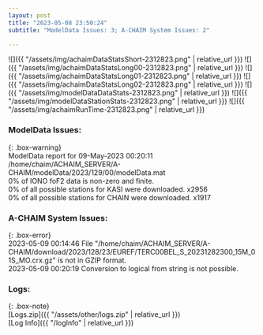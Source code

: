 ```yaml
---
layout: post
title: "2023-05-08 23:50:24"
subtitle: "ModelData Issues: 3; A-CHAIM System Issues: 2"

---
```


![]({{ "/assets/img/achaimDataStatsShort-2312823.png" | relative_url }})
![]({{ "/assets/img/achaimDataStatsLong00-2312823.png" | relative_url }})
![]({{ "/assets/img/achaimDataStatsLong01-2312823.png" | relative_url }})
![]({{ "/assets/img/achaimDataStatsLong02-2312823.png" | relative_url }})
![]({{ "/assets/img/modelDataDataStats-2312823.png" | relative_url }})
![]({{ "/assets/img/modelDataStationStats-2312823.png" | relative_url }})
![]({{ "/assets/img/achaimRunTime-2312823.png" | relative_url }})


### ModelData Issues:  
  
{: .box-warning}  
 ModelData report for 09-May-2023 00:20:11   
 /home/chaim/ACHAIM_SERVER/A-CHAIM/modelData/2023/129/00/modelData.mat   
 0% of IONO foF2 data is non-zero and finite.   
 0% of all possible stations for KASI were downloaded. x2956   
 0% of all possible stations for CHAIN were downloaded. x1917   
  
### A-CHAIM System Issues:  
  
{: .box-error}  
2023-05-09 00:14:46 File "/home/chaim/ACHAIM_SERVER/A-CHAIM/download/2023/128/23/EUREF/TERC00BEL_S_20231282300_15M_01S_MO.crx.gz" is not in GZIP format.  
2023-05-09 00:20:19 Conversion to logical from string is not possible.  

### Logs:  
  
{: .box-note}  
[Logs.zip]({{ "/assets/other/logs.zip" | relative_url }})  
[Log Info]({{ "/logInfo" | relative_url }})  
